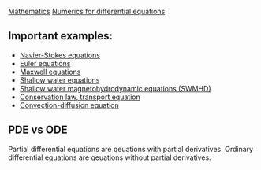 [Mathematics](Mathematics.md)
[Numerics for differential equations](Numerics%20for%20differential%20equations.md)


## Important examples:
- [Navier-Stokes equations](Navier-Stokes%20equations.md)
- [Euler equations](Euler%20equations.md)
- [Maxwell equations](Maxwell%20equations.md)
- [Shallow water equations](Shallow%20water%20equations.md)
- [Shallow water magnetohydrodynamic equations (SWMHD)](Shallow%20water%20magnetohydrodynamic%20equations%20(SWMHD).md)
- [Conservation law, transport equation](Conservation%20law,%20transport%20equation.md)
- [Convection-diffusion equation](Convection-diffusion%20equation.md)


## PDE vs ODE
Partial differential equations are qeuations with partial derivatives.
Ordinary differential equations are qeuations without partial derivatives.
